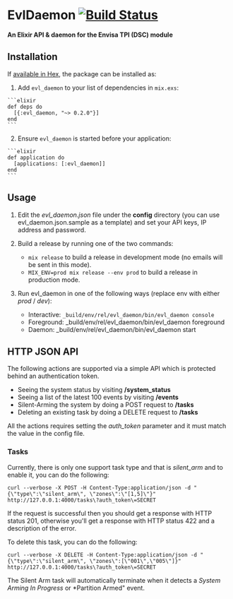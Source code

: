 # EvlDaemon [![Build Status](https://travis-ci.org/Tokenize/evl-daemon-elixir.png)](https://travis-ci.org/Tokenize/evl-daemon-elixir)

**An Elixir API & daemon for the Envisa TPI (DSC) module**

## Installation

If [available in Hex](https://hex.pm/docs/publish), the package can be installed as:

  1. Add `evl_daemon` to your list of dependencies in `mix.exs`:

    ```elixir
    def deps do
      [{:evl_daemon, "~> 0.2.0"}]
    end
    ```

  2. Ensure `evl_daemon` is started before your application:

    ```elixir
    def application do
      [applications: [:evl_daemon]]
    end
    ```

## Usage

  1. Edit the *evl_daemon.json* file under the **config** directory (you can use evl_daemon.json.sample as a template) and set your API keys, IP address and password.

  2. Build a release by running one of the two commands:
      - `mix release` to build a release in development mode (no emails will be sent in this mode).
      - `MIX_ENV=prod mix release --env prod` to build a release in production mode.

  3. Run evl_daemon in one of the following ways (replace env with either *prod* / *dev*):
      - Interactive: `_build/env/rel/evl_daemon/bin/evl_daemon console`
      - Foreground: _build/env/rel/evl_daemon/bin/evl_daemon foreground
      - Daemon: _build/env/rel/evl_daemon/bin/evl_daemon start

## HTTP JSON API

The following actions are supported via a simple API which is protected behind an authentication token.
  - Seeing the system status by visiting **/system_status**
  - Seeing a list of the latest 100 events by visiting **/events**
  - Silent-Arming the system by doing a POST request to **/tasks**
  - Deleting an existing task by doing a DELETE request to **/tasks**

  All the actions requires setting the *auth_token* parameter and it must match the value in the config file.

  ### Tasks
  Currently, there is only one support task type and that is *silent_arm* and to enable it, you can do the following:
  
  ```
  curl --verbose -X POST -H Content-Type:application/json -d "{\"type\":\"silent_arm\", \"zones\":\"[1,5]\"}" http://127.0.0.1:4000/tasks\?auth_token\=SECRET
  ```

  If the request is successful then you should get a response with HTTP status 201, otherwise you'll get a response with HTTP status 422 and a description of the error.

  To delete this task, you can do the following:

  ```
  curl --verbose -X DELETE -H Content-Type:application/json -d "{\"type\":\"silent_arm\", \"zones\":[\"001\",\"005\"]}" http://127.0.0.1:4000/tasks\?auth_token\=SECRET
  ```

  The Silent Arm task will automatically terminate when it detects a *System Arming In Progress* or *Partition Armed" event.
